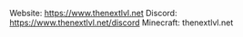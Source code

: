 Website: https://www.thenextlvl.net
Discord: https://www.thenextlvl.net/discord
Minecraft: thenextlvl.net
